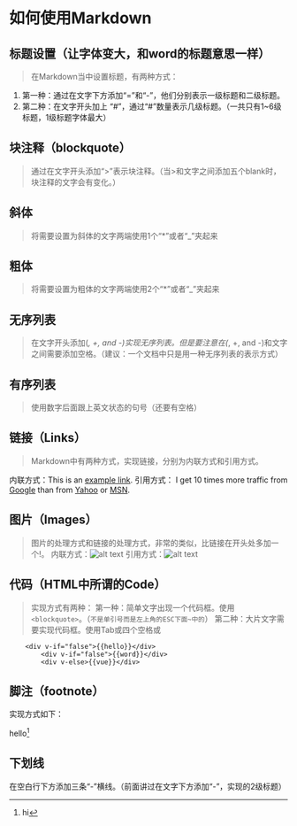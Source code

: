 # 如何使用Markdown
## 标题设置（让字体变大，和word的标题意思一样）
>在Markdown当中设置标题，有两种方式：

1. 第一种：通过在文字下方添加“=”和“-”，他们分别表示一级标题和二级标题。
2. 第二种：在文字开头加上 “#”，通过“#”数量表示几级标题。（一共只有1~6级标题，1级标题字体最大）

## 块注释（blockquote）

>   通过在文字开头添加“>”表示块注释。（当>和文字之间添加五个blank时，块注释的文字会有变化。）

## 斜体

>   将需要设置为斜体的文字两端使用1个“*”或者“_”夹起来

## 粗体

>   将需要设置为粗体的文字两端使用2个“*”或者“_”夹起来

## 无序列表

>   在文字开头添加(*, +, and -)实现无序列表。但是要注意在(*, +, and -)和文字之间需要添加空格。（建议：一个文档中只是用一种无序列表的表示方式）

## 有序列表

>   使用数字后面跟上英文状态的句号（还要有空格）

## 链接（Links）

>   Markdown中有两种方式，实现链接，分别为内联方式和引用方式。

内联方式：This is an [example link](http://example.com/).
引用方式：
I get 10 times more traffic from [Google][1] than from [Yahoo][2] or [MSN][3].

[1]: http://baidu.com/        "baidu"
[2]: http://search.yahoo.com/  "Yahoo Search"
[3]: http://search.msn.com/    "MSN Search"


## 图片（Images）

>   图片的处理方式和链接的处理方式，非常的类似，比链接在开头处多加一个!。
内联方式：![alt text](/path/to/img.jpg "Title")
引用方式：![alt text][id]

[id]: /path/to/img.jpg "Title"

## 代码（HTML中所谓的Code）

>   实现方式有两种：
第一种：简单文字出现一个代码框。使用`<blockquote>`。（`不是单引号而是左上角的ESC下面~中的`）
第二种：大片文字需要实现代码框。使用Tab或四个空格或

```
    <div v-if="false">{{hello}}</div>
        <div v-if="false">{{word}}</div>
        <div v-else>{{vue}}</div>
```

## 脚注（footnote）

实现方式如下：

hello[^hello]

[^hello]: hi

## 下划线

在空白行下方添加三条“-”横线。（前面讲过在文字下方添加“-”，实现的2级标题）
